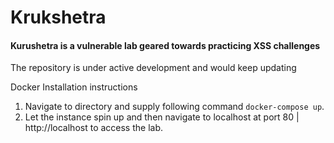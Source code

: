 <h1>Krukshetra</h1>

<h4>Kurushetra is a vulnerable lab geared towards practicing XSS challenges</h4>

<p>The repository is under active development and would keep updating</p>

Docker Installation instructions


1. Navigate to directory and supply following command ``docker-compose up``.
2. Let the instance spin up and then navigate to localhost at port 80 | http://localhost to access the lab.





